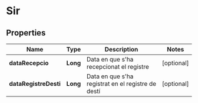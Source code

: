 # Sir

## Properties
Name | Type | Description | Notes
------------ | ------------- | ------------- | -------------
**dataRecepcio** | **Long** | Data en que s&#x27;ha recepcionat el registre |  [optional]
**dataRegistreDesti** | **Long** | Data en que s&#x27;ha registrat en el registre de destí |  [optional]
